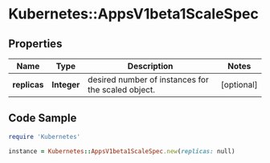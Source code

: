 # Kubernetes::AppsV1beta1ScaleSpec

## Properties

Name | Type | Description | Notes
------------ | ------------- | ------------- | -------------
**replicas** | **Integer** | desired number of instances for the scaled object. | [optional] 

## Code Sample

```ruby
require 'Kubernetes'

instance = Kubernetes::AppsV1beta1ScaleSpec.new(replicas: null)
```



